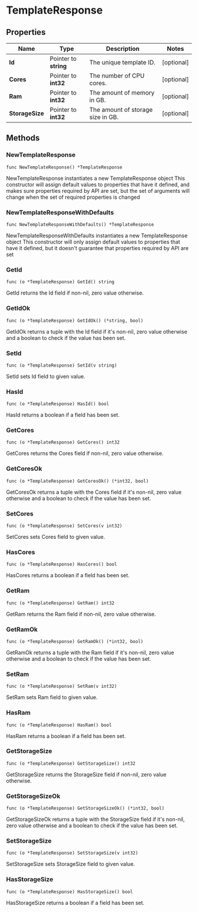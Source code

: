 # TemplateResponse

## Properties

|Name | Type | Description | Notes|
|------------ | ------------- | ------------- | -------------|
|**Id** | Pointer to **string** | The unique template ID. | [optional] |
|**Cores** | Pointer to **int32** | The number of CPU cores. | [optional] |
|**Ram** | Pointer to **int32** | The amount of memory in GB. | [optional] |
|**StorageSize** | Pointer to **int32** | The amount of storage size in GB. | [optional] |

## Methods

### NewTemplateResponse

`func NewTemplateResponse() *TemplateResponse`

NewTemplateResponse instantiates a new TemplateResponse object
This constructor will assign default values to properties that have it defined,
and makes sure properties required by API are set, but the set of arguments
will change when the set of required properties is changed

### NewTemplateResponseWithDefaults

`func NewTemplateResponseWithDefaults() *TemplateResponse`

NewTemplateResponseWithDefaults instantiates a new TemplateResponse object
This constructor will only assign default values to properties that have it defined,
but it doesn't guarantee that properties required by API are set

### GetId

`func (o *TemplateResponse) GetId() string`

GetId returns the Id field if non-nil, zero value otherwise.

### GetIdOk

`func (o *TemplateResponse) GetIdOk() (*string, bool)`

GetIdOk returns a tuple with the Id field if it's non-nil, zero value otherwise
and a boolean to check if the value has been set.

### SetId

`func (o *TemplateResponse) SetId(v string)`

SetId sets Id field to given value.

### HasId

`func (o *TemplateResponse) HasId() bool`

HasId returns a boolean if a field has been set.

### GetCores

`func (o *TemplateResponse) GetCores() int32`

GetCores returns the Cores field if non-nil, zero value otherwise.

### GetCoresOk

`func (o *TemplateResponse) GetCoresOk() (*int32, bool)`

GetCoresOk returns a tuple with the Cores field if it's non-nil, zero value otherwise
and a boolean to check if the value has been set.

### SetCores

`func (o *TemplateResponse) SetCores(v int32)`

SetCores sets Cores field to given value.

### HasCores

`func (o *TemplateResponse) HasCores() bool`

HasCores returns a boolean if a field has been set.

### GetRam

`func (o *TemplateResponse) GetRam() int32`

GetRam returns the Ram field if non-nil, zero value otherwise.

### GetRamOk

`func (o *TemplateResponse) GetRamOk() (*int32, bool)`

GetRamOk returns a tuple with the Ram field if it's non-nil, zero value otherwise
and a boolean to check if the value has been set.

### SetRam

`func (o *TemplateResponse) SetRam(v int32)`

SetRam sets Ram field to given value.

### HasRam

`func (o *TemplateResponse) HasRam() bool`

HasRam returns a boolean if a field has been set.

### GetStorageSize

`func (o *TemplateResponse) GetStorageSize() int32`

GetStorageSize returns the StorageSize field if non-nil, zero value otherwise.

### GetStorageSizeOk

`func (o *TemplateResponse) GetStorageSizeOk() (*int32, bool)`

GetStorageSizeOk returns a tuple with the StorageSize field if it's non-nil, zero value otherwise
and a boolean to check if the value has been set.

### SetStorageSize

`func (o *TemplateResponse) SetStorageSize(v int32)`

SetStorageSize sets StorageSize field to given value.

### HasStorageSize

`func (o *TemplateResponse) HasStorageSize() bool`

HasStorageSize returns a boolean if a field has been set.


